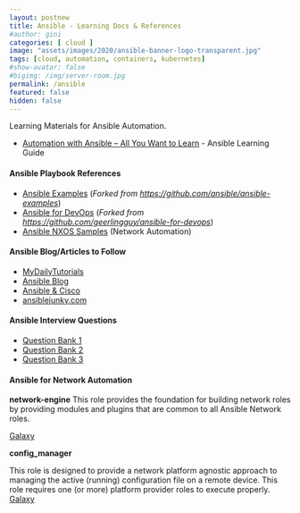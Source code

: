 ```yaml
---
layout: postnew
title: Ansible - Learning Docs & References
#author: gini
categories: [ cloud ]
image: "assets/images/2020/ansible-banner-logo-transparent.jpg"
tags: [cloud, automation, containers, kubernetes]
#show-avatar: false
#bigimg: /img/server-room.jpg
permalink: /ansible
featured: false
hidden: false
---
```


Learning Materials for Ansible Automation.
- [Automation with Ansible – All You Want to Learn](https://www.techbeatly.com/ansible/) - Ansible Learning Guide

#### Ansible Playbook References
- [Ansible Examples](https://github.com/ginigangadharan/ansible-examples) 
(*Forked from https://github.com/ansible/ansible-examples*)
- [Ansible for DevOps](https://github.com/ginigangadharan/ansible-for-devops) 
(*Forked from https://github.com/geerlingguy/ansible-for-devops*)
- [Ansible NXOS Samples](https://github.com/ginigangadharan/Ansible-NXOS) (Network Automation)

#### Ansible Blog/Articles to Follow
- [MyDailyTutorials](http://www.mydailytutorials.com/category/tutorials/ansible/)
- [Ansible Blog](https://www.ansible.com/blog)
- [Ansible & Cisco](https://blogs.cisco.com/tag/ansible)
- [ansiblejunky.com](https://www.ansiblejunky.com/)

#### Ansible Interview Questions
- [Question Bank 1](https://career.guru99.com/ansible-interview-questions-answers/)
- [Question Bank 2](https://www.edureka.co/blog/interview-questions/ansible-interview-questions/)
- [Question Bank 3](https://mindmajix.com/ansible-interview-questions)

#### Ansible for Network Automation

**network-engine**
This role provides the foundation for building network roles by providing modules and plugins that are common to all Ansible Network roles.

[Galaxy](https://galaxy.ansible.com/ansible-network/network-engine)

**config_manager**

This role is designed to provide a network platform agnostic approach to managing the active (running) configuration file on a remote device. This role requires one (or more) platform provider roles to execute properly.
[Galaxy](https://galaxy.ansible.com/ansible-network/config_manager)
